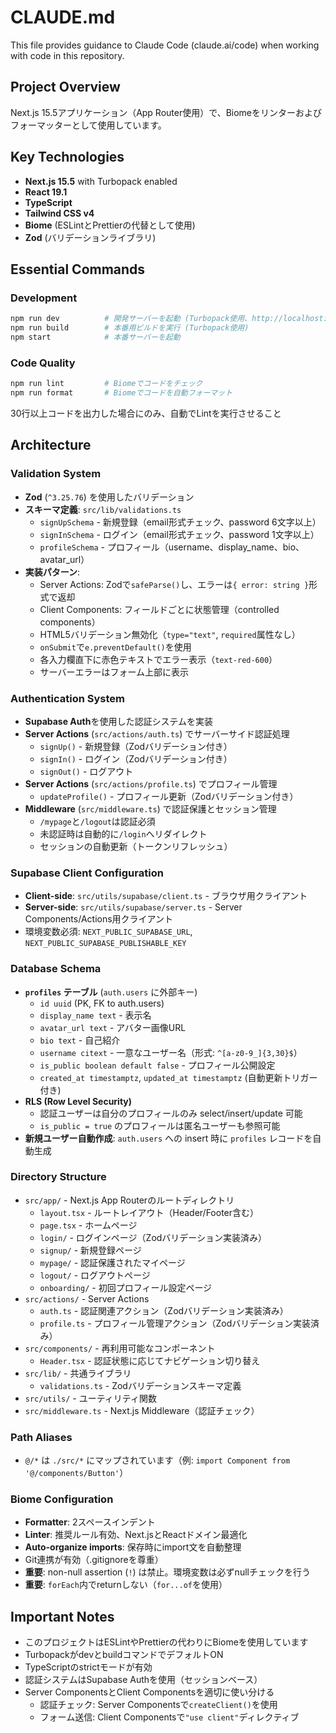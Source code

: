 # CLAUDE.md

This file provides guidance to Claude Code (claude.ai/code) when working with code in this repository.

## Project Overview

Next.js 15.5アプリケーション（App Router使用）で、Biomeをリンターおよびフォーマッターとして使用しています。

## Key Technologies

- **Next.js 15.5** with Turbopack enabled
- **React 19.1**
- **TypeScript**
- **Tailwind CSS v4**
- **Biome** (ESLintとPrettierの代替として使用)
- **Zod** (バリデーションライブラリ)

## Essential Commands

### Development
```bash
npm run dev          # 開発サーバーを起動 (Turbopack使用、http://localhost:3000)
npm run build        # 本番用ビルドを実行 (Turbopack使用)
npm start            # 本番サーバーを起動
```

### Code Quality
```bash
npm run lint         # Biomeでコードをチェック
npm run format       # Biomeでコードを自動フォーマット
```
30行以上コードを出力した場合にのみ、自動でLintを実行させること

## Architecture

### Validation System
- **Zod** (`^3.25.76`) を使用したバリデーション
- **スキーマ定義**: `src/lib/validations.ts`
  - `signUpSchema` - 新規登録（email形式チェック、password 6文字以上）
  - `signInSchema` - ログイン（email形式チェック、password 1文字以上）
  - `profileSchema` - プロフィール（username、display_name、bio、avatar_url）
- **実装パターン**:
  - Server Actions: Zodで`safeParse()`し、エラーは`{ error: string }`形式で返却
  - Client Components: フィールドごとに状態管理（controlled components）
  - HTML5バリデーション無効化（`type="text"`, `required`属性なし）
  - `onSubmit`で`e.preventDefault()`を使用
  - 各入力欄直下に赤色テキストでエラー表示（`text-red-600`）
  - サーバーエラーはフォーム上部に表示

### Authentication System
- **Supabase Auth**を使用した認証システムを実装
- **Server Actions** (`src/actions/auth.ts`) でサーバーサイド認証処理
  - `signUp()` - 新規登録（Zodバリデーション付き）
  - `signIn()` - ログイン（Zodバリデーション付き）
  - `signOut()` - ログアウト
- **Server Actions** (`src/actions/profile.ts`) でプロフィール管理
  - `updateProfile()` - プロフィール更新（Zodバリデーション付き）
- **Middleware** (`src/middleware.ts`) で認証保護とセッション管理
  - `/mypage`と`/logout`は認証必須
  - 未認証時は自動的に`/login`へリダイレクト
  - セッションの自動更新（トークンリフレッシュ）

### Supabase Client Configuration
- **Client-side**: `src/utils/supabase/client.ts` - ブラウザ用クライアント
- **Server-side**: `src/utils/supabase/server.ts` - Server Components/Actions用クライアント
- 環境変数必須: `NEXT_PUBLIC_SUPABASE_URL`, `NEXT_PUBLIC_SUPABASE_PUBLISHABLE_KEY`

### Database Schema
- **`profiles` テーブル** (`auth.users` に外部キー)
  - `id uuid` (PK, FK to auth.users)
  - `display_name text` - 表示名
  - `avatar_url text` - アバター画像URL
  - `bio text` - 自己紹介
  - `username citext` - 一意なユーザー名（形式: `^[a-z0-9_]{3,30}$`）
  - `is_public boolean default false` - プロフィール公開設定
  - `created_at timestamptz`, `updated_at timestamptz` (自動更新トリガー付き)
- **RLS (Row Level Security)**
  - 認証ユーザーは自分のプロフィールのみ select/insert/update 可能
  - `is_public = true` のプロフィールは匿名ユーザーも参照可能
- **新規ユーザー自動作成**: `auth.users` への insert 時に `profiles` レコードを自動生成

### Directory Structure
- `src/app/` - Next.js App Routerのルートディレクトリ
  - `layout.tsx` - ルートレイアウト（Header/Footer含む）
  - `page.tsx` - ホームページ
  - `login/` - ログインページ（Zodバリデーション実装済み）
  - `signup/` - 新規登録ページ
  - `mypage/` - 認証保護されたマイページ
  - `logout/` - ログアウトページ
  - `onboarding/` - 初回プロフィール設定ページ
- `src/actions/` - Server Actions
  - `auth.ts` - 認証関連アクション（Zodバリデーション実装済み）
  - `profile.ts` - プロフィール管理アクション（Zodバリデーション実装済み）
- `src/components/` - 再利用可能なコンポーネント
  - `Header.tsx` - 認証状態に応じてナビゲーション切り替え
- `src/lib/` - 共通ライブラリ
  - `validations.ts` - Zodバリデーションスキーマ定義
- `src/utils/` - ユーティリティ関数
- `src/middleware.ts` - Next.js Middleware（認証チェック）

### Path Aliases
- `@/*` は `./src/*` にマップされています（例: `import Component from '@/components/Button'`）

### Biome Configuration
- **Formatter**: 2スペースインデント
- **Linter**: 推奨ルール有効、Next.jsとReactドメイン最適化
- **Auto-organize imports**: 保存時にimport文を自動整理
- Git連携が有効（.gitignoreを尊重）
- **重要**: non-null assertion (`!`) は禁止。環境変数は必ずnullチェックを行う
- **重要**: `forEach`内でreturnしない（`for...of`を使用）

## Important Notes

- このプロジェクトはESLintやPrettierの代わりにBiomeを使用しています
- TurbopackがdevとbuildコマンドでデフォルトON
- TypeScriptのstrictモードが有効
- 認証システムはSupabase Authを使用（セッションベース）
- Server ComponentsとClient Componentsを適切に使い分ける
  - 認証チェック: Server Componentsで`createClient()`を使用
  - フォーム送信: Client Componentsで`"use client"`ディレクティブ
